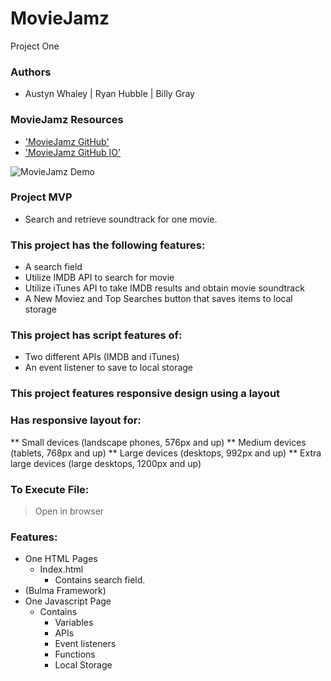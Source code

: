 # MovieJamz
Project One 

### Authors
* Austyn Whaley | Ryan Hubble | Billy Gray

### MovieJamz Resources

* ['MovieJamz GitHub'](https://github.com/NasGenius/moviejamz/tree/main)
* ['MovieJamz GitHub IO']( https://nasgenius.github.io/moviejamz/)

![MovieJamz Demo]()

### Project MVP
* Search and retrieve soundtrack for one movie.


### This project has the following features: 
* A search field
* Utilize IMDB API to search for movie
* Utilize iTunes API to take IMDB results and obtain movie soundtrack
* A New Moviez and Top Searches button that saves items to local storage
    

### This project has script features of:

* Two different APIs (IMDB and iTunes)
* An event listener to save to local storage

### This project features responsive design using a  layout
### Has responsive layout for:

** Small devices (landscape phones, 576px and up)
** Medium devices (tablets, 768px and up)
** Large devices (desktops, 992px and up)
** Extra large devices (large desktops, 1200px and up)

### To Execute File:
> Open in browser

### Features: 
* One HTML Pages
    * Index.html 
        * Contains search field. 
* (Bulma Framework)
* One Javascript Page
    * Contains
        * Variables
        * APIs 
        * Event listeners
        * Functions 
        * Local Storage
        
